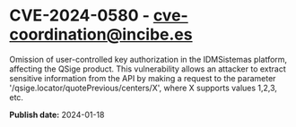 # CVE-2024-0580 - cve-coordination@incibe.es

Omission of user-controlled key authorization in the IDMSistemas platform, affecting the QSige product. This vulnerability allows an attacker to extract sensitive information from the API by making a request to the parameter '/qsige.locator/quotePrevious/centers/X', where X supports values 1,2,3, etc.

**Publish date:** 2024-01-18
